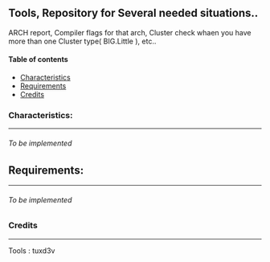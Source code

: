 Tools, Repository for Several needed situations..
---

ARCH report, Compiler flags for that arch, Cluster check whaen you have more than one Cluster type( BIG.Little ), etc..

#### Table of contents
* [Characteristics](#characteristics)
* [Requirements](#requirements)
* [Credits](#credits)


### Characteristics:
----
    
###### To be implemented 


## Requirements:
----

###### To be implemented 


### Credits
----
Tools             : tuxd3v

